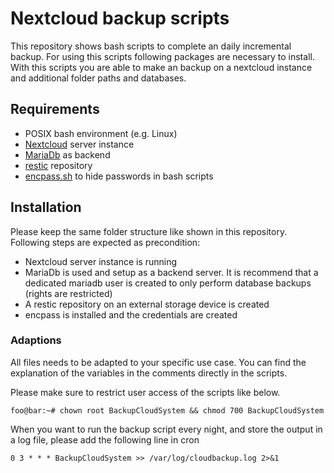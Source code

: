 # Nextcloud backup scripts
This repository shows bash scripts to complete an daily incremental backup. For using this scripts following packages are necessary to install. With this scripts you are able to make an backup on a nextcloud instance and additional folder paths and databases.

## Requirements
- POSIX bash environment (e.g. Linux)
- [Nextcloud](https://nextcloud.com/) server instance
- [MariaDb](https://mariadb.com/) as backend
- [restic](https://restic.readthedocs.io/en/stable/) repository
- [encpass.sh](https://github.com/plyint/encpass.sh) to hide passwords in bash scripts

## Installation
Please keep the same folder structure like shown in this repository. Following steps are expected as precondition:
- Nextcloud server instance is running
- MariaDb is used and setup as a backend server. It is recommend that a dedicated mariadb user is created to only perform database backups (rights are restricted)
- A restic repository on an external storage device is created
- encpass is installed and the credentials are created

### Adaptions
All files needs to be adapted to your specific use case. You can find the explanation of the variables in the comments directly in the scripts.

Please make sure to restrict user access of the scripts like below.

```console 
foo@bar:~# chown root BackupCloudSystem && chmod 700 BackupCloudSystem
``` 
When you want to run the backup script every night, and store the output in a log file, please add the following line in cron
```console 
0 3 * * * BackupCloudSystem >> /var/log/cloudbackup.log 2>&1
``` 
